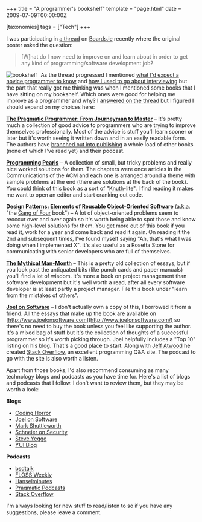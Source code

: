 +++
title = "A programmer's bookshelf"
template = "page.html"
date = 2009-07-09T00:00:00Z

[taxonomies]
tags = ["Tech"]
+++

I was participating in [a
thread](http://www.boards.ie/vbulletin/showthread.php?t=2055604423) on
[Boards.ie](http://www.boards.ie) recently where the original poster asked the
question:

> [W]hat do I now need to improve on and learn about in order to get any kind of programming/software development job?

<img style="float: left; margin-right: 10px;"
     title="bookshelf"
     alt="bookshelf"
     src="/images/blog/bookshelf.jpg" />

As the thread progressed I mentioned [what I'd expect a novice programmer to
know](http://www.boards.ie/vbulletin/showpost.php?p=60941239) and [how I used
to go about
interviewing](http://www.boards.ie/vbulletin/showpost.php?p=60947575) but the
part that really got me thinking was when I mentioned some books that I have
sitting on my bookshelf. Which ones were good for helping me improve as a
programmer and why? I [answered on the
thread](http://www.boards.ie/vbulletin/showpost.php?p=60955924) but I figured
I should expand on my choices here:

[**The Pragmatic Programmer: From Journeyman to
Master**](http://www.amazon.com/gp/product/020161622X/) – It's pretty much a
collection of good advice to programmers who are trying to improve themselves
professionally. Most of the advice is stuff you'll learn sooner or later but
it's worth seeing it written down and in an easily readable form. The authors
have [branched out into publishing](http://www.pragprog.com/) a whole load of
other books (none of which I've read yet) and their podcast.

[**Programming Pearls**](http://www.amazon.com/gp/product/0201657880/) – A
collection of small, but tricky problems and really nice worked solutions for
them. The chapters were once articles in the Communications of the ACM and
each one is arranged around a theme with sample problems at the end (there are
solutions at the back of the book). You could think of this book as a sort of
"[Knuth](http://www.amazon.com/gp/product/0201485419/)-lite". I find reading
it makes me want to open an editor and start cranking out code.

[**Design Patterns: Elements of Reusable Object-Oriented
Software**](http://www.amazon.com/gp/product/0201633612/) (a.k.a. "the [Gang
of Four](http://catb.org/jargon/html/G/Gang-of-Four.html) book") – A lot of
object-oriented problems seem to reoccur over and over again so it's worth
being able to spot those and know some high-level solutions for them. You get
more out of this book if you read it, work for a year and come back and read
it again. On reading it the 2nd and subsequent times, I've found myself saying
"Ah, that's what I was doing when I implemented X". It's also useful as a
Rosetta Stone for communicating with senior developers who are full of
themselves.

[**The Mythical Man-Month**](http://www.amazon.com/gp/product/0201835959/) –
This is a pretty old collection of essays, but if you look past the antiquated
bits (like punch cards and paper manuals) you'll find a lot of wisdom. It's
more a book on project management than software development but it's well
worth a read, after all every software developer is at least partly a project
manager. File this book under "learn from the mistakes of others".

[**Joel on Software**](http://www.amazon.com/gp/product/1590593898/) – I don't
actually own a copy of this, I borrowed it from a friend. All the essays that
make up the book are available on
[http://www.joelonsoftware.com](http://www.joelonsoftware.com/) so there's no
need to buy the book unless you feel like supporting the author.  It's a mixed
bag of stuff but it's the collection of thoughts of a successful programmer so
it's worth picking through. Joel helpfully includes a "Top 10" listing on his
blog.  That's a good place to start. Along with [Jeff
Atwood](http://www.codinghorror.com/) he created [Stack
Overflow](http://www.stackoverflow.com), an excellent programming Q&A site.
The podcast to go with the site is also worth a listen.

Apart from those books, I'd also recommend consuming as many technology blogs
and podcasts as you have time for. Here's a list of blogs and podcasts that I
follow. I don't want to review them, but they may be worth a look:

**Blogs**

* [Coding Horror](http://www.codinghorror.com/)
* [Joel on Software](http://www.joelonsoftware.com/)
* [Mark Shuttleworth](http://www.markshuttleworth.com/)
* [Schneier on Security](http://www.schneier.com/blog/)
* [Steve Yegge](http://steve-yegge.blogspot.com/)
* [YUI Blog](http://www.yuiblog.com/)

**Podcasts**

* [bsdtalk](http://bsdtalk.blogspot.com/)
* [FLOSS Weekly](http://twit.tv/FLOSS)
* [Hanselminutes](http://hanselminutes.com/)
* [Pragmatic Podcasts](http://www.pragprog.com/podcasts/)
* [Stack Overflow](http://blog.stackoverflow.com/)

I'm always looking for new stuff to read/listen to so if you have any
suggestions, please leave a comment.
